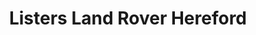 ---
title: "Listers Land Rover Hereford"
url: /hereford/listers-land-rover-hereford/
shop: Autohaus
---